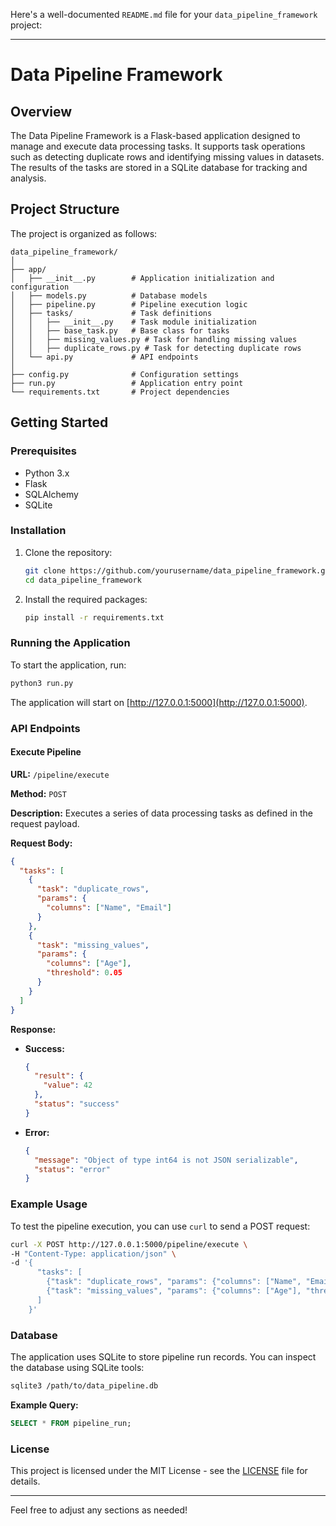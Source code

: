 Here's a well-documented `README.md` file for your `data_pipeline_framework` project:

---

# Data Pipeline Framework

## Overview

The Data Pipeline Framework is a Flask-based application designed to manage and execute data processing tasks. It supports task operations such as detecting duplicate rows and identifying missing values in datasets. The results of the tasks are stored in a SQLite database for tracking and analysis.

## Project Structure

The project is organized as follows:

```
data_pipeline_framework/
│
├── app/
│   ├── __init__.py        # Application initialization and configuration
│   ├── models.py          # Database models
│   ├── pipeline.py        # Pipeline execution logic
│   ├── tasks/             # Task definitions
│   │   ├── __init__.py    # Task module initialization
│   │   ├── base_task.py   # Base class for tasks
│   │   ├── missing_values.py # Task for handling missing values
│   │   ├── duplicate_rows.py # Task for detecting duplicate rows
│   └── api.py             # API endpoints
│
├── config.py              # Configuration settings
├── run.py                 # Application entry point
└── requirements.txt       # Project dependencies
```

## Getting Started

### Prerequisites

- Python 3.x
- Flask
- SQLAlchemy
- SQLite

### Installation

1. Clone the repository:

    ```bash
    git clone https://github.com/yourusername/data_pipeline_framework.git
    cd data_pipeline_framework
    ```

2. Install the required packages:

    ```bash
    pip install -r requirements.txt
    ```

### Running the Application

To start the application, run:

```bash
python3 run.py
```

The application will start on [http://127.0.0.1:5000](http://127.0.0.1:5000). 

### API Endpoints

#### Execute Pipeline

**URL:** `/pipeline/execute`

**Method:** `POST`

**Description:** Executes a series of data processing tasks as defined in the request payload.

**Request Body:**

```json
{
  "tasks": [
    {
      "task": "duplicate_rows",
      "params": {
        "columns": ["Name", "Email"]
      }
    },
    {
      "task": "missing_values",
      "params": {
        "columns": ["Age"],
        "threshold": 0.05
      }
    }
  ]
}
```

**Response:**

- **Success:**

  ```json
  {
    "result": {
      "value": 42
    },
    "status": "success"
  }
  ```

- **Error:**

  ```json
  {
    "message": "Object of type int64 is not JSON serializable",
    "status": "error"
  }
  ```

### Example Usage

To test the pipeline execution, you can use `curl` to send a POST request:

```bash
curl -X POST http://127.0.0.1:5000/pipeline/execute \
-H "Content-Type: application/json" \
-d '{
      "tasks": [
        {"task": "duplicate_rows", "params": {"columns": ["Name", "Email"]}},
        {"task": "missing_values", "params": {"columns": ["Age"], "threshold": 0.05}}
      ]
    }'
```

### Database

The application uses SQLite to store pipeline run records. You can inspect the database using SQLite tools:

```bash
sqlite3 /path/to/data_pipeline.db
```

**Example Query:**

```sql
SELECT * FROM pipeline_run;
```

### License

This project is licensed under the MIT License - see the [LICENSE](LICENSE) file for details.

---

Feel free to adjust any sections as needed!